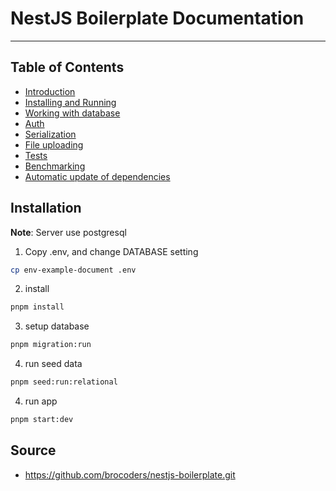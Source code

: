 # NestJS Boilerplate Documentation

---

## Table of Contents

- [Introduction](introduction.md)
- [Installing and Running](installing-and-running.md)
- [Working with database](database.md)
- [Auth](auth.md)
- [Serialization](serialization.md)
- [File uploading](file-uploading.md)
- [Tests](tests.md)
- [Benchmarking](benchmarking.md)
- [Automatic update of dependencies](automatic-update-dependencies.md)

## Installation

**Note**: Server use postgresql

1. Copy .env, and change DATABASE setting

```bash
cp env-example-document .env
```

2. install

```bash
pnpm install
```

3. setup database

```bash
pnpm migration:run
```

4. run seed data

```bash
pnpm seed:run:relational
```

4. run app

```bash
pnpm start:dev
```

## Source

- https://github.com/brocoders/nestjs-boilerplate.git
